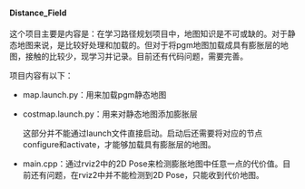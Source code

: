 #### Distance_Field

这个项目主要是内容是：在学习路径规划项目中，地图知识是不可或缺的。对于静态地图来说，是比较好处理和加载的。但对于将pgm地图加载成具有膨胀层的地图，接触的比较少，现学习并记录。目前还有代码问题，需要完善。

项目内容有以下：

- map.launch.py：用来加载pgm静态地图

- costmap.launch.py：用来对静态地图添加膨胀层

  这部分并不能通过launch文件直接启动。启动后还需要将对应的节点configure和activate，才能够加载具有膨胀层的地图。

- main.cpp：通过rviz2中的2D Pose来检测膨胀地图中任意一点的代价值。目前还有问题，在rviz2中并不能检测到2D Pose，只能收到代价地图。

